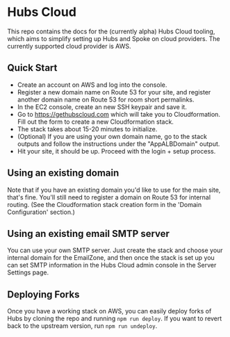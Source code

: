 # Hubs Cloud

This repo contains the docs for the (currently alpha) Hubs Cloud tooling, which aims to simplify setting up Hubs and Spoke on cloud providers. The currently supported cloud provider is AWS.

## Quick Start

- Create an account on AWS and log into the console.
- Register a new domain name on Route 53 for your site, and register another domain name on Route 53 for room short permalinks. 
- In the EC2 console, create an new SSH keypair and save it.
- Go to https://gethubscloud.com which will take you to Cloudformation. Fill out the form to create a new Cloudformation stack.
- The stack takes about 15-20 minutes to initialize.
- (Optional) If you are using your own domain name, go to the stack outputs and follow the instructions under the "AppALBDomain" output. 
- Hit your site, it should be up. Proceed with the login + setup process.

## Using an existing domain

Note that if you have an existing domain you'd like to use for the main site, that's fine. You'll still need to register a domain on Route 53 for internal routing. (See the Cloudformation stack creation form in the 'Domain Configuration' section.)

## Using an existing email SMTP server

You can use your own SMTP server. Just create the stack and choose your internal domain for the EmailZone, and then once the stack is set up you can set SMTP information in the Hubs Cloud admin console in the Server Settings page.

## Deploying Forks

Once you have a working stack on AWS, you can easily deploy forks of Hubs by cloning the repo and running `npm run deploy`. If you want to revert back to the upstream version, run `npm run undeploy`.
